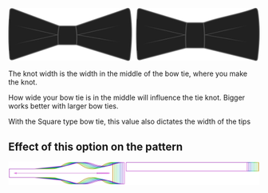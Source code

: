 ![Ancho de nudo](knotwidth.svg)

The knot width is the width in the middle of the bow tie, where you make the knot.

How wide your bow tie is in the middle will influence the tie knot. Bigger works better with larger bow ties.

<Note>

With the Square type bow tie, this value also dictates the width of the tips

</Note>

## Effect of this option on the pattern
![This image shows the effect of this option by superimposing several variants that have a different value for this option](benjamin_knotwidth_sample.svg "Effect of this option on the pattern")